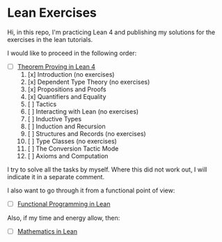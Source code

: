 # Lean Exercises

Hi, in this repo, I'm practicing Lean 4 and publishing my solutions for the exercises in the lean tutorials.

I would like to proceed in the following order:
- [ ] [Theorem Proving in Lean 4](https://lean-lang.org/theorem_proving_in_lean4/)  
  1. [x] Introduction (no exercises)
  2. [x] Dependent Type Theory (no exercises)
  3. [x] Propositions and Proofs
  4. [x] Quantifiers and Equality
  5. [ ] Tactics
  6. [ ] Interacting with Lean (no exercises) 
  7. [ ] Inductive Types
  8. [ ] Induction and Recursion
  9. [ ] Structures and Records (no exercises)
  10. [ ] Type Classes (no exercises)
  11. [ ] The Conversion Tactic Mode
  12. [ ] Axioms and Computation

I try to solve all the tasks by myself. Where this did not work out, I will indicate it in a separate comment.

I also want to go through it from a functional point of view:
- [ ] [Functional Programming in Lean](https://lean-lang.org/functional_programming_in_lean/)

Also, if my time and energy allow, then:
- [ ] [Mathematics in Lean](https://leanprover-community.github.io/mathematics_in_lean/index.html)
